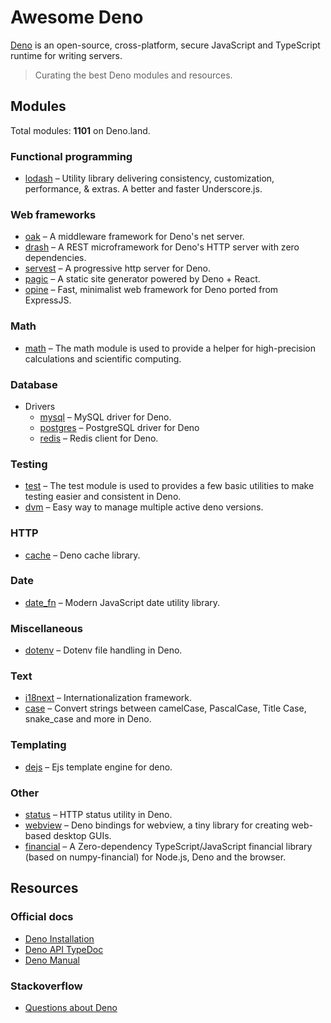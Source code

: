# Awesome Deno

[Deno](https://github.com/denoland) is an open-source, cross-platform, secure JavaScript and TypeScript runtime for writing servers.

> Curating the best Deno modules and resources.

## Modules

Total modules: <strong>1101</strong> on Deno.land.

### Functional programming

  * [lodash](https://github.com/lodash/lodash) – Utility library delivering consistency, customization, performance, & extras. A better and faster Underscore.js.

### Web frameworks

  * [oak](https://github.com/oakserver/oak) – A middleware framework for Deno's net server.
  * [drash](https://github.com/drashland/deno-drash) – A REST microframework for Deno's HTTP server with zero dependencies.
  * [servest](https://github.com/keroxp/servest) – A progressive http server for Deno.
  * [pagic](https://github.com/xcatliu/pagic) – A static site generator powered by Deno + React.
  * [opine](https://github.com/asos-craigmorten/opine) – Fast, minimalist web framework for Deno ported from ExpressJS.

### Math

  * [math](https://github.com/axetroy/deno_math) – The math module is used to provide a helper for high-precision calculations and scientific computing.

### Database

  * Drivers
    * [mysql](https://github.com/manyuanrong/deno_mysql) – MySQL driver for Deno.
    * [postgres](https://github.com/deno-postgres/deno-postgres) – PostgreSQL driver for Deno
    * [redis](https://github.com/denolib/deno-redis) – Redis client for Deno.

### Testing

  * [test](https://github.com/denoland/deno/tree/v1.4.5/std/testing) – The test module is used to provides a few basic utilities to make testing easier and consistent in Deno.
  * [dvm](https://github.com/justjavac/dvm) – Easy way to manage multiple active deno versions.

### HTTP

  * [cache](https://github.com/denosaurs/cache) – Deno cache library.

### Date

  * [date_fn](https://github.com/date-fns/date-fns) – Modern JavaScript date utility library.

### Miscellaneous

  * [dotenv](https://github.com/pietvanzoen/deno-dotenv) – Dotenv file handling in Deno.

### Text

  * [i18next](https://github.com/i18next/i18next) – Internationalization framework.
  * [case](https://github.com/justjavac/deno-change-case) – Convert strings between camelCase, PascalCase, Title Case, snake_case and more in Deno.

### Templating

  * [dejs](https://github.com/syumai/dejs) – Ejs template engine for deno.

### Other

  * [status](https://github.com/denosaurs/status) – HTTP status utility in Deno.
  * [webview](https://github.com/webview/webview_deno) – Deno bindings for webview, a tiny library for creating web-based desktop GUIs.
  * [financial](https://github.com/lmammino/financial) – A Zero-dependency TypeScript/JavaScript financial library (based on numpy-financial) for Node.js, Deno and the browser.

<!--

### Debugging / Profiling

### Logging

### Command-line utilities

### Filesystem

### Real-time

### Image

### Number

### Date

### URL

### Data validation

### Compression

### Network

### Security

-->

## Resources

### Official docs

  * [Deno Installation](https://github.com/denoland/deno_install)
  * [Deno API TypeDoc](https://doc.deno.land/builtin/stable)
  * [Deno Manual](https://deno.land/manual)

### Stackoverflow

  * [Questions about Deno](https://stackoverflow.com/questions/tagged/deno)
